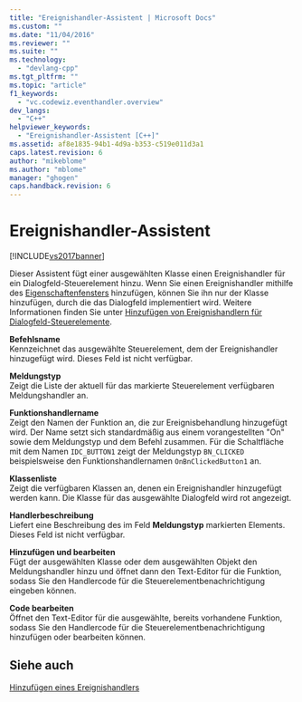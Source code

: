 ```yaml
---
title: "Ereignishandler-Assistent | Microsoft Docs"
ms.custom: ""
ms.date: "11/04/2016"
ms.reviewer: ""
ms.suite: ""
ms.technology: 
  - "devlang-cpp"
ms.tgt_pltfrm: ""
ms.topic: "article"
f1_keywords: 
  - "vc.codewiz.eventhandler.overview"
dev_langs: 
  - "C++"
helpviewer_keywords: 
  - "Ereignishandler-Assistent [C++]"
ms.assetid: af8e1835-94b1-4d9a-b353-c519e011d3a1
caps.latest.revision: 6
author: "mikeblome"
ms.author: "mblome"
manager: "ghogen"
caps.handback.revision: 6
---
```

# Ereignishandler-Assistent
[!INCLUDE[vs2017banner](../assembler/inline/includes/vs2017banner.md)]

Dieser Assistent fügt einer ausgewählten Klasse einen Ereignishandler für ein Dialogfeld\-Steuerelement hinzu.  Wenn Sie einen Ereignishandler mithilfe des [Eigenschaftenfensters](../Topic/Properties%20Window.md) hinzufügen, können Sie ihn nur der Klasse hinzufügen, durch die das Dialogfeld implementiert wird.  Weitere Informationen finden Sie unter [Hinzufügen von Ereignishandlern für Dialogfeld\-Steuerelemente](../mfc/adding-event-handlers-for-dialog-box-controls.md).  
  
 **Befehlsname**  
 Kennzeichnet das ausgewählte Steuerelement, dem der Ereignishandler hinzugefügt wird.  Dieses Feld ist nicht verfügbar.  
  
 **Meldungstyp**  
 Zeigt die Liste der aktuell für das markierte Steuerelement verfügbaren Meldungshandler an.  
  
 **Funktionshandlername**  
 Zeigt den Namen der Funktion an, die zur Ereignisbehandlung hinzugefügt wird.  Der Name setzt sich standardmäßig aus einem vorangestellten "On" sowie dem Meldungstyp und dem Befehl zusammen.  Für die Schaltfläche mit dem Namen `IDC_BUTTON1` zeigt der Meldungstyp `BN_CLICKED` beispielsweise den Funktionshandlernamen `OnBnClickedButton1` an.  
  
 **Klassenliste**  
 Zeigt die verfügbaren Klassen an, denen ein Ereignishandler hinzugefügt werden kann.  Die Klasse für das ausgewählte Dialogfeld wird rot angezeigt.  
  
 **Handlerbeschreibung**  
 Liefert eine Beschreibung des im Feld **Meldungstyp** markierten Elements.  Dieses Feld ist nicht verfügbar.  
  
 **Hinzufügen und bearbeiten**  
 Fügt der ausgewählten Klasse oder dem ausgewählten Objekt den Meldungshandler hinzu und öffnet dann den Text\-Editor für die Funktion, sodass Sie den Handlercode für die Steuerelementbenachrichtigung eingeben können.  
  
 **Code bearbeiten**  
 Öffnet den Text\-Editor für die ausgewählte, bereits vorhandene Funktion, sodass Sie den Handlercode für die Steuerelementbenachrichtigung hinzufügen oder bearbeiten können.  
  
## Siehe auch  
 [Hinzufügen eines Ereignishandlers](../ide/adding-an-event-handler-visual-cpp.md)